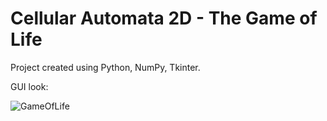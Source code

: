 # Cellular Automata 2D - The Game of Life
Project created using Python, NumPy, Tkinter.

GUI look:

![GameOfLife](https://github.com/maciekpykosz/CellularAutomata2D-TheGameOfLife/blob/master/GUI.png)
